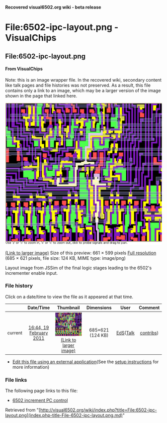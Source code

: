 **Recovered visual6502.org wiki - beta release**

# File:6502-ipc-layout.png - VisualChips

## File:6502-ipc-layout.png

#### From VisualChips


Note: this is an image wrapper file. In the recovered wiki,
secondary content like talk pages and file histories was
not preserved. As a result, this file contains only a link
to an image, which may be a larger version of the image shown
in the page that linked here.

![File:6502-ipc-layout.png](images/thumb/b/b2/6502-ipc-layout.png/661px-6502-ipc-layout.png)

[(Link to larger image)](images/b/b2/6502-ipc-layout.png)
Size of this preview: 661 × 599 pixels
[Full resolution](images/b/b2/6502-ipc-layout.png)‎ (685 × 621 pixels, file size: 124 KB, MIME type: image/png)

Layout image from JSSim of the final logic stages leading to the 6502's incrementer enable input.

### File history

Click on a date/time to view the file as it appeared at that time.

| | Date/Time | Thumbnail | Dimensions | User | Comment |
|:---:|:---:|:---:|:---:|:---:|:---:|
| current | [16:44, 19 February 2011](images/b/b2/6502-ipc-layout.png) | ![Thumbnail for version as of 16:44, 19 February 2011](images/thumb/b/b2/6502-ipc-layout.png/120px-6502-ipc-layout.png) [(Link to larger image)](images/b/b2/6502-ipc-layout.png) | 685×621 (124 KB) | [EdS](index.php-title-User-EdS.md)([Talk](index.php-title-User_talk-EdS.md) | [contribs](./index.php%3Ftitle=Special:Contributions/EdS.md)) | (Layout image from JSSim of the final logic stages leading to the 6502's incrementer enable input.) |

- [Edit this file using an external application](index.php-title-File-6502-ipc-layout.png.md)(See the [setup instructions](http://www.mediawiki.org/wiki/Manual:External_editors) for more information)

### File links

The following page links to this file:

- [6502 increment PC control](index.php-title-6502_increment_PC_control.md)

Retrieved from "[http://visual6502.org/wiki/index.php?title=File:6502-ipc-layout.png](index.php-title-File-6502-ipc-layout.png.md)"

